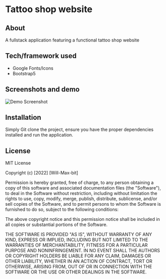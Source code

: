 # Tattoo shop website

## About
<p>A fullstack application featuring a functional tattoo shop website  </p>

## Tech/framework used
<ul>
<li>Google Fonts/Icons</li>
<li>Bootstrap5</li>
</ul>


## Screenshots and demo
![Demo Screenshot](pokeapp\static\pokeapp\Demo.JPG?raw=true "Demo Screenshot")

## Installation
Simply Git clone the project, ensure you have the proper dependencies installed and run the application.

## License

MIT License

Copyright (c) [2022] [Will-Max-bit]

Permission is hereby granted, free of charge, to any person obtaining a copy
of this software and associated documentation files (the "Software"), to deal
in the Software without restriction, including without limitation the rights
to use, copy, modify, merge, publish, distribute, sublicense, and/or sell
copies of the Software, and to permit persons to whom the Software is
furnished to do so, subject to the following conditions:

The above copyright notice and this permission notice shall be included in all
copies or substantial portions of the Software.

THE SOFTWARE IS PROVIDED "AS IS", WITHOUT WARRANTY OF ANY KIND, EXPRESS OR
IMPLIED, INCLUDING BUT NOT LIMITED TO THE WARRANTIES OF MERCHANTABILITY,
FITNESS FOR A PARTICULAR PURPOSE AND NONINFRINGEMENT. IN NO EVENT SHALL THE
AUTHORS OR COPYRIGHT HOLDERS BE LIABLE FOR ANY CLAIM, DAMAGES OR OTHER
LIABILITY, WHETHER IN AN ACTION OF CONTRACT, TORT OR OTHERWISE, ARISING FROM,
OUT OF OR IN CONNECTION WITH THE SOFTWARE OR THE USE OR OTHER DEALINGS IN THE
SOFTWARE.
